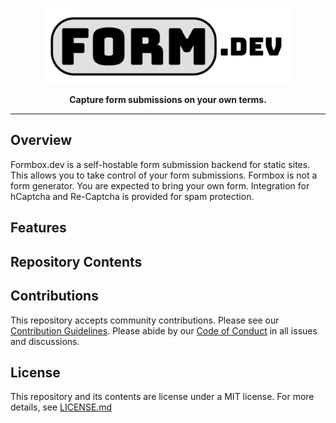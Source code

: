 <p align="center">
  <picture>
    <img alt="formbox logo" width="400" src="docs/logo.png">
  </picture>
</p>
<p align="center">
 <strong>Capture form submissions on your own terms.</strong>
</p>

---

## Overview

Formbox.dev is a self-hostable form submission backend for static
sites.  This allows you to take control of your form submissions.
Formbox is not a form generator.  You are expected to bring your
own form.  Integration for hCaptcha and Re-Captcha is provided for
spam protection.

## Features



## Repository Contents



## Contributions

This repository accepts community contributions. Please see our 
[Contribution Guidelines](CONTRIBUTING.md). Please abide by our 
[Code of Conduct](CODE_OF_CONDUCT.md) in all issues and discussions.

## License

This repository and its contents are license under a MIT license.
For more details, see [LICENSE.md](LICENSE.md)